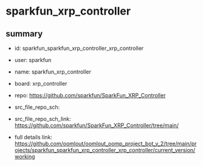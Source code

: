 # sparkfun_xrp_controller
 
## summary 
* id: sparkfun_sparkfun_xrp_controller_xrp_controller
* user: sparkfun
* name: sparkfun_xrp_controller
* board: xrp_controller
* repo: https://github.com/sparkfun/SparkFun_XRP_Controller



* src_file_repo_sch: 
* src_file_repo_sch_link: https://github.com/sparkfun/SparkFun_XRP_Controller/tree/main/
* full details link: https://github.com/oomlout/oomlout_oomp_project_bot_v_2/tree/main/projects/sparkfun_sparkfun_xrp_controller_xrp_controller/current_version/working  







